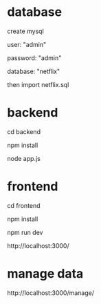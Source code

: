 # database
create mysql

user: "admin"

password: "admin"

database: "netflix"

then import netflix.sql


# backend
cd backend

npm install

node app.js


# frontend
cd frontend

npm install

npm run dev

http://localhost:3000/

# manage data
http://localhost:3000/manage/
